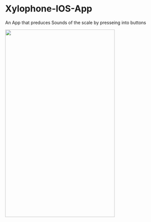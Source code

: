 # Xylophone-IOS-App


An App that preduces Sounds of the scale by presseing into buttons 

<div class="myDiv">
 <img src="https://user-images.githubusercontent.com/97084704/208827435-cb9b09de-49d7-481f-80e3-aa3e590b2e30.png" width="350" height="600">
</div> 
